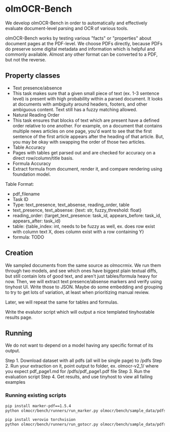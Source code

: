 # olmOCR-Bench

We develop olmOCR-Bench in order to automatically and effectively evaluate document-level
parsing and OCR of various tools.

olmOCR-Bench works by testing various "facts" or "properties" about document pages at the PDF-level.
We choose PDFs directly, because PDFs do preserve some digital metadata and information which is helpful
and commonly available. Almost any other format can be converted to a PDF, but not the reverse.

## Property classes

- Text presence/absence
 - This task makes sure that a given small piece of text (ex. 1-3 sentence level) is present with high probability within
    a parsed document. It looks at documents with ambiguity around headers, footers, and other ambiguous content. Text still
    has a fuzzy matching allowed.
- Natural Reading Order
 - This task ensures that blocks of text which are present have a defined order relative to one another. For example,
  on a document that contains multiple news articles on one page, you'd want to see that the first sentence of the 
  first article appears after the heading of that article. But, you may be okay with swapping the order of those 
  two articles.
- Table Accuracy
 - Pages with tables get parsed out and are checked for accuracy on a direct row/column/title basis.
- Formula Accuracy
 - Extract formula from document, render it, and compare rendering using foundation model.

Table Format:
 - pdf_filename
 - Task ID
 - Type: text_presence, text_absense, reading_order, table
 - text_presence, text_absense: {text: str, fuzzy_threshold: float}
 - reading_order: {target_text_presence: task_id, appears_before: task_id, appears_after: task_id}
 - table: {table_index: int, needs to be fuzzy as well, ex. does row exist with column text X, does column exist with a row containing Y}
 - formula: TODO

## Creation

We sampled documents from the same source as olmocrmix. We run them through two models, and see which ones have biggest 
plain textual diffs, but still contain lots of good text, and aren't just tables/formula heavy for now.
Then, we will extract text presence/absense markers and verify using tinyhost UI. 
Write those to JSON. Maybe do some embedding and grouping to try to get lots of variation, at least when 
prioritizing manual review.

Later, we will repeat the same for tables and formulas.

Write the evalutor script which will output a nice templated tinyhostable results page.

## Running
We do not want to depend on a model having any specific format of its output.

Step 1. Download dataset with all pdfs (all will be single page) to /pdfs
Step 2. Run your extraction on it, point output to folder, ex. olmocr-v2_1/ where you expect pdf_page1.md for /pdfs/pdf_page1.pdf file
Step 3. Run the evaluation script
Step 4. Get results, and use tinyhost to view all failing examples

### Running existing scripts

```bash
pip install marker-pdf==1.5.4
python olmocr/bench/runners/run_marker.py olmocr/bench/sample_data/pdfs

pip install verovio torchvision
python olmocr/bench/runners/run_gotocr.py olmocr/bench/sample_data/pdfs
```
